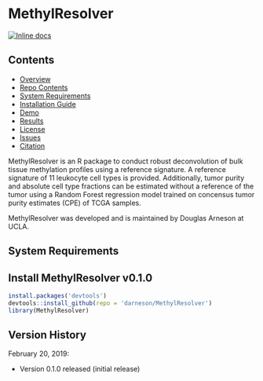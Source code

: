 # MethylResolver

[![Inline docs](http://inch-ci.org/github/darneson/MethylResolver.svg?branch=master)](http://inch-ci.org/github/darneson/MethylResolver)

## Contents

- [Overview](#overview)
- [Repo Contents](#repo-contents)
- [System Requirements](#system-requirements)
- [Installation Guide](#installation-guide)
- [Demo](#demo)
- [Results](#results)
- [License](./LICENSE)
- [Issues](https://github.com/ebridge2/lol/issues)
- [Citation](#citation)

MethylResolver is an R package to conduct robust deconvolution of bulk tissue methylation profiles using a reference signature. A reference signature of 11 leukocyte cell types is provided. Additionally, tumor purity and absolute cell type fractions can be estimated without a reference of the tumor using a Random Forest regression model trained on concensus tumor purity estimates (CPE) of TCGA samples.

MethylResolver was developed and is maintained by Douglas Arneson at UCLA.

## System Requirements

## Install MethylResolver v0.1.0
```r
install.packages('devtools')
devtools::install_github(repo = 'darneson/MethylResolver')
library(MethylResolver)
```

## Version History

February 20, 2019:
* Version 0.1.0 released (initial release)
